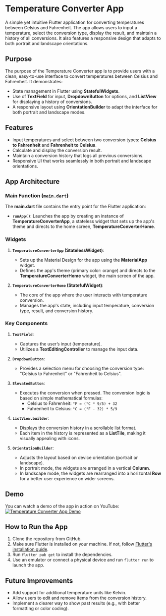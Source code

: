 # **Temperature Converter App**

A simple yet intuitive Flutter application for converting temperatures between Celsius and Fahrenheit. The app allows users to input a temperature, select the conversion type, display the result, and maintain a history of all conversions. It also features a responsive design that adapts to both portrait and landscape orientations.

## **Purpose**
The purpose of the Temperature Converter app is to provide users with a clean, easy-to-use interface to convert temperatures between Celsius and Fahrenheit. It demonstrates:
- State management in Flutter using **StatefulWidgets**.
- Use of **TextField** for input, **DropdownButton** for options, and **ListView** for displaying a history of conversions.
- A responsive layout using **OrientationBuilder** to adapt the interface for both portrait and landscape modes.

## **Features**
- Input temperatures and select between two conversion types: **Celsius to Fahrenheit** and **Fahrenheit to Celsius**.
- Calculate and display the conversion result.
- Maintain a conversion history that logs all previous conversions.
- Responsive UI that works seamlessly in both portrait and landscape orientations.

## **App Architecture**

### **Main Function (`main.dart`)**
The **main.dart** file contains the entry point for the Flutter application:
- **`runApp()`**: Launches the app by creating an instance of **TemperatureConverterApp**, a stateless widget that sets up the app's theme and directs to the home screen, **TemperatureConverterHome**.

### **Widgets**
1. **`TemperatureConverterApp` (StatelessWidget)**:
   - Sets up the Material Design for the app using the **MaterialApp** widget.
   - Defines the app's theme (primary color: orange) and directs to the **TemperatureConverterHome** widget, the main screen of the app.

2. **`TemperatureConverterHome` (StatefulWidget)**:
   - The core of the app where the user interacts with temperature conversion.
   - Manages the app's state, including input temperature, conversion type, result, and conversion history.

### **Key Components**
1. **`TextField`**:
   - Captures the user’s input (temperature).
   - Utilizes a **TextEditingController** to manage the input data.

2. **`DropdownButton`**:
   - Provides a selection menu for choosing the conversion type: "Celsius to Fahrenheit" or "Fahrenheit to Celsius".

3. **`ElevatedButton`**:
   - Executes the conversion when pressed. The conversion logic is based on simple mathematical formulas:
     - Celsius to Fahrenheit: `°F = (°C * 9/5) + 32`
     - Fahrenheit to Celsius: `°C = (°F - 32) * 5/9`

4. **`ListView.builder`**:
   - Displays the conversion history in a scrollable list format.
   - Each item in the history is represented as a **ListTile**, making it visually appealing with icons.

5. **`OrientationBuilder`**:
   - Adjusts the layout based on device orientation (portrait or landscape).
   - In portrait mode, the widgets are arranged in a vertical **Column**.
   - In landscape mode, the widgets are rearranged into a horizontal **Row** for a better user experience on wider screens.

## **Demo**

You can watch a demo of the app in action on YouTube:  
[![Temperature Converter App Demo](https://img.youtube.com/vi/7R2F727NjRw/maxresdefault.jpg)](https://youtu.be/7R2F727NjRw)

## **How to Run the App**
1. Clone the repository from GitHub.
2. Make sure Flutter is installed on your machine. If not, follow [Flutter's installation guide](https://flutter.dev/docs/get-started/install).
3. Run `flutter pub get` to install the dependencies.
4. Use an emulator or connect a physical device and run `flutter run` to launch the app.

## **Future Improvements**
- Add support for additional temperature units like Kelvin.
- Allow users to edit and remove items from the conversion history.
- Implement a clearer way to show past results (e.g., with better formatting or color coding).
